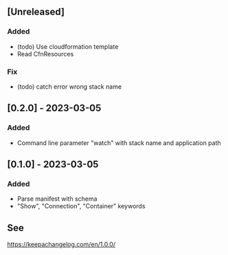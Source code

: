
## [Unreleased]

### Added

- (todo) Use cloudformation template
- Read CfnResources

### Fix
- (todo) catch error wrong stack name

## [0.2.0] - 2023-03-05

### Added

- Command line parameter "watch" with stack name and application path

## [0.1.0] - 2023-03-05

### Added

- Parse manifest with schema
- "Show", "Connection", "Container" keywords

## See

https://keepachangelog.com/en/1.0.0/